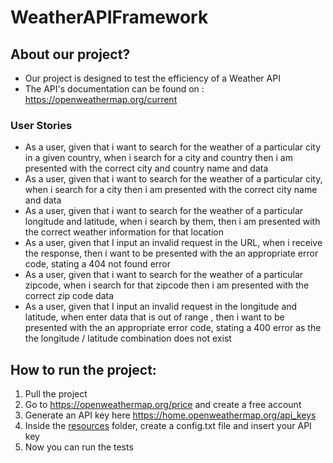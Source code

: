 # WeatherAPIFramework

## About our project?
- Our project is designed to test the efficiency of a Weather API
- The API's documentation can be found on : https://openweathermap.org/current



### User Stories


- As a user, given that i want to search for the weather of a particular city in a given country, when i search for a city  and country then i am presented with the correct city and country name and data
- As a user, given that i want to search for the weather of a particular city, when i search for a city then i am presented with the correct city name and data
- As a user, given that i want to search for the weather of a particular longitude and latitude, when i search by them, then i am presented with the correct weather information for that location
- As a user, given that I input an invalid request in the URL, when i receive the response,   then i want to be presented with the an appropriate error code, stating a 404 not found error
- As a user, given that i want to search for the weather of a particular zipcode, when i search for that zipcode then i am presented with the correct zip code data
- As a user, given that I input an invalid request in the longitude and latitude, when enter data that is out of range , then i want to be presented with the an appropriate error code, stating a 400 error as the the longitude / latitude combination does not exist


## How to run the project:
1. Pull the project 
2. Go to https://openweathermap.org/price and create a free account 
3. Generate an API key here https://home.openweathermap.org/api_keys
4. Inside the [resources](https://github.com/GVN07/WeatherAPIFramework/tree/dev/WeatherAPI/src/resources) folder, create a config.txt file and insert your API key
5. Now you can run the tests
